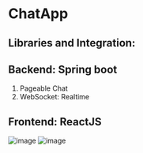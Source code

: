 # ChatApp
## Libraries and Integration:
## Backend: Spring boot
1. Pageable Chat
2. WebSocket: Realtime
## Frontend: ReactJS
![image](https://github.com/user-attachments/assets/76600b2e-cf28-495a-8aa9-d66ded9d45b7)
![image](https://github.com/user-attachments/assets/a32fd8e1-e993-42cd-8623-cae3448226ac)
